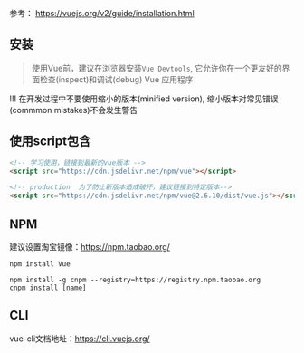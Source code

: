 参考： https://vuejs.org/v2/guide/installation.html

## 安装

> 使用Vue前，建议在浏览器安装`Vue Devtools`, 它允许你在一个更友好的界面检查(inspect)和调试(debug) Vue 应用程序

!!! 在开发过程中不要使用缩小的版本(minified version), 缩小版本对常见错误(commmon mistakes)不会发生警告


## 使用script包含

```html
<!-- 学习使用，链接到最新的vue版本 -->
<script src="https://cdn.jsdelivr.net/npm/vue"></script>

<!-- production  为了防止新版本造成破坏，建议链接到特定版本-->
<script src="https://cdn.jsdelivr.net/npm/vue@2.6.10/dist/vue.js"></script>
```

## NPM 
建议设置淘宝镜像：https://npm.taobao.org/

```shell
npm install Vue

npm install -g cnpm --registry=https://registry.npm.taobao.org
cnpm install [name]
```

## CLI
vue-cli文档地址：https://cli.vuejs.org/
